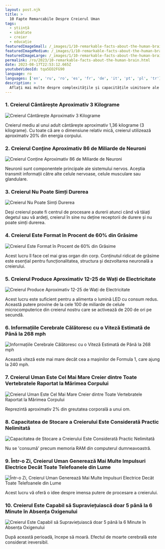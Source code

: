 ```yaml
---
layout: post.njk
title: >
  10 Fapte Remarcabile Despre Creierul Uman
tags:
  - știință
  - sănătate
  - creier
  - educație
featuredImageSmall: /_images/1/10-remarkable-facts-about-the-human-brain-cover-ro-small.webp
featuredImageMedium: /_images/1/10-remarkable-facts-about-the-human-brain-cover-ro-medium.webp
featuredImageLarge: /_images/1/10-remarkable-facts-about-the-human-brain-cover-ro-large.webp
permalink: /ro/2023/10-remarkable-facts-about-the-human-brain.html
date: 2023-08-17T22:53:12.665Z
youtubeVideoId: tqa5EO2FG90
language: ro
languages: ['en', 'ru', 'ro', 'es', 'fr', 'de', 'it', 'pt', 'pl', 'tr']
description: >
  Aflați mai multe despre complexitățile și capacitățile uimitoare ale creierului uman cu ajutorul acestei liste de fapte interesante.
---
```


### 1. Creierul Cântărește Aproximativ 3 Kilograme

![Creierul Cântărește Aproximativ 3 Kilograme](/_images/8/86988638645a46a2333f8c02f12b6898-medium.webp)

Creierul mediu al unui adult cântărește aproximativ 1,36 kilograme (3 kilograme). Cu toate că are o dimensiune relativ mică, creierul utilizează aproximativ 20% din energia corpului.

### 2. Creierul Conține Aproximativ 86 de Miliarde de Neuroni

![Creierul Conține Aproximativ 86 de Miliarde de Neuroni](/_images/f/ff41dc12f7a12cba175ec9e675050f78-medium.webp)

Neuronii sunt componentele principale ale sistemului nervos. Aceștia transmit informații către alte celule nervoase, celule musculare sau glandulare.

### 3. Creierul Nu Poate Simți Durerea

![Creierul Nu Poate Simți Durerea](/_images/0/0b4abe2c3fc6195f6af85257f5c4c2ad-medium.webp)

Deși creierul poate fi centrul de procesare a durerii atunci când vă tăiați degetul sau vă ardeți, creierul în sine nu deține receptorii de durere și nu poate simți durerea.

### 4. Creierul Este Format în Procent de 60% din Grăsime

![Creierul Este Format în Procent de 60% din Grăsime](/_images/a/ade8b7e9bb459638901c25b006044052-medium.webp)

Acest lucru îl face cel mai gras organ din corp. Conținutul ridicat de grăsime este esențial pentru funcționalitatea, structura și dezvoltarea neuronală a creierului.

### 5. Creierul Produce Aproximativ 12-25 de Wați de Electricitate

![Creierul Produce Aproximativ 12-25 de Wați de Electricitate](/_images/1/1cc843db55712e8d56e0402682d3da25-medium.webp)

Acest lucru este suficient pentru a alimenta o lumină LED cu consum redus. Această putere provine de la cele 100 de miliarde de celule microcomputerice din creierul nostru care se activează de 200 de ori pe secundă.

### 6. Informațiile Cerebrale Călătoresc cu o Viteză Estimată de Până la 268 mph

![Informațiile Cerebrale Călătoresc cu o Viteză Estimată de Până la 268 mph](/_images/0/0c58efc269fabd711846032e6d7a5d6e-medium.webp)

Această viteză este mai mare decât cea a mașinilor de Formula 1, care ajung la 240 mph.

### 7. Creierul Uman Este Cel Mai Mare Creier dintre Toate Vertebratele Raportat la Mărimea Corpului

![Creierul Uman Este Cel Mai Mare Creier dintre Toate Vertebratele Raportat la Mărimea Corpului](/_images/a/a8afe6984d04ae9a9e525921115eb024-medium.webp)

Reprezintă aproximativ 2% din greutatea corporală a unui om.

### 8. Capacitatea de Stocare a Creierului Este Considerată Practic Nelimitată

![Capacitatea de Stocare a Creierului Este Considerată Practic Nelimitată](/_images/5/59e39392fa74ab6e502b56056c2ed74d-medium.webp)

Nu se 'consumă' precum memoria RAM din computerul dumneavoastră.

### 9. Într-o Zi, Creierul Uman Generează Mai Multe Impulsuri Electrice Decât Toate Telefoanele din Lume

![Într-o Zi, Creierul Uman Generează Mai Multe Impulsuri Electrice Decât Toate Telefoanele din Lume](/_images/1/1cc843db55712e8d56e0402682d3da25-medium.webp)

Acest lucru vă oferă o idee despre imensa putere de procesare a creierului.

### 10. Creierul Este Capabil să Supraviețuiască doar 5 până la 6 Minute în Absența Oxigenului

![Creierul Este Capabil să Supraviețuiască doar 5 până la 6 Minute în Absența Oxigenului](/_images/2/27661d561559e6f57d8794b01a95fa6e-medium.webp)

După această perioadă, începe să moară. Efectul de moarte cerebrală este considerat ireversibil.

